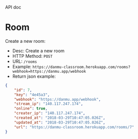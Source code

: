 API doc

# Room

Create a new room:
- Desc: Create a new room
- HTTP Method: `POST`
- URL: `/rooms`
- Example: `https://danmu-classroom.herokuapp.com/rooms?webhook=https://danmu.app/webhook`
- Return json example:
```json
{
	"id": 7,
	"key": "4e45a3",
	"webhook": "https://danmu.app/webhook",
	"stream_ip": "140.117.247.174",
	"online": true,
	"creater_ip": "140.117.247.174",
	"created_at": "2018-03-29T10:47:05.026Z",
	"updated_at": "2018-03-29T10:47:05.026Z",
	"url": "https://danmu-classroom.herokuapp.com/rooms/7"
}
```
